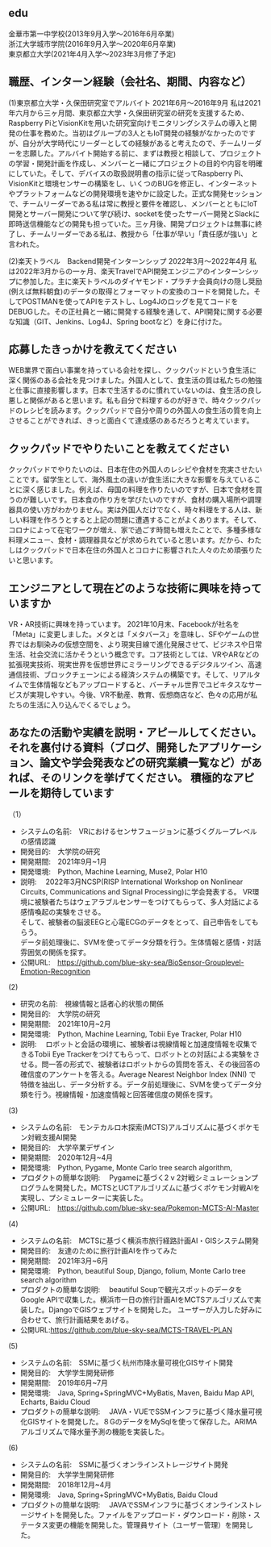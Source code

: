 ## edu  
金華市第一中学校(2013年9月入学〜2016年6月卒業)  
浙江大学城市学院(2016年9月入学〜2020年6月卒業)  
東京都立大学(2021年4月入学〜2023年3月修了予定)  

## 職歴、インターン経験（会社名、期間、内容など）
(1)東京都立大学・久保田研究室でアルバイト 2021年6月〜2016年9月
 私は2021年六月から三ヶ月間、東京都立大学・久保田研究室の研究を支援するため、Raspberry PiとVisionKitを用いた研究室向けモニタリングシステムの導入と開発の仕事を務めた。当初はグループの3人ともIoT開発の経験がなかったのですが、自分が大学時代にリーダーとしての経験があると考えたので、チームリーダーを志願した。アルバイト開始する前に、まずは教授と相談して、プロジェクトの学習・開発計画を作成し、メンバーと一緒にプロジェクトの目的や内容を明確にしていた。そして、デバイスの取扱説明書の指示に従ってRaspberry Pi、VisionKitと環境センサーの構築をし、いくつのBUGを修正し、インターネットやプラットフォームなどの開発環境を速やかに設定した。正式な開発セッションで、チームリーダーである私は常に教授と要件を確認し、メンバーとともにIoT開発とサーバー開発について学び続け、socketを使ったサーバー開発とSlackに即時送信機能などの開発も担っていた。三ヶ月後、開発プロジェクトは無事に終了し、チームリーダーである私は、教授から「仕事が早い」「責任感が強い」と言われた。

(2)楽天トラベル　Backend開発インターンシップ 2022年3月〜2022年4月
 私は2022年3月からの一ヶ月、楽天TravelでAPI開発エンジニアのインターンシップに参加した。主に楽天トラベルのダイヤモンド・プラチナ会員向けの隠し奨励(例えば無料朝食)のデータの取得とフォーマットの変換のコードを開発した。そしてPOSTMANを使ってAPIをテストし、Log4Jのロッグを見てコードをDEBUGした。その正社員と一緒に開発する経験を通して、API開発に関する必要な知識（GIT、Jenkins、Log4J、Spring bootなど）を身に付けた。
 
## 応募したきっかけを教えてください
WEB業界で面白い事業を持っている会社を探し、クックパッドという食生活に深く関係のある会社を見つけました。外国人として、食生活の質は私たちの勉強と仕事に直接影響します。日本で生活するのに慣れていないのは、食生活の良し悪しと関係があると思います。私も自分で料理するのが好きで、時々クックパッドのレシピを読みます。クックパッドで自分や周りの外国人の食生活の質を向上させることができれば、きっと面白くて達成感のあるだろうと考えています。

## クックパッドでやりたいことを教えてください
クックパッドでやりたいのは、日本在住の外国人のレシピや食材を充実させたいことです。留学生として、海外風土の違いが食生活に大きな影響を与えていることに深く感じました。例えば、母国の料理を作りたいのですが、日本で食材を買うのが難しいです。日本食の作り方を学びたいのですが、食材の購入場所や調理器具の使い方がわかりません。実は外国人だけでなく、時々料理をする人は、新しい料理を作ろうとすると上記の問題に遭遇することがよくあります。そして、コロナによって在宅ワークが増え、家で過ごす時間も増えたことで、多種多様な料理メニュー、食材・調理器具などが求められていると思います。だから、わたしはクックパッドで日本在住の外国人とコロナに影響された人々のため頑張りたいと思います。

## エンジニアとして現在どのような技術に興味を持っていますか
VR・AR技術に興味を持っています。
2021年10月末、Facebookが社名を「Meta」に変更しました。メタとは「メタバース」を意味し、SFやゲームの世界ではお馴染みの仮想空間を、より現実目線で進化発展させて、ビジネスや日常生活、社会交流に活かそうという概念です。コア技術としては、VRやARなどの拡張現実技術、現実世界を仮想世界にミラーリングできるデジタルツイン、高速通信技術、ブロックチェーンによる経済システムの構築です。そして、リアルタイムで生体情報などもアップロードすると、バーチャル世界でユビキタスなサービスが実現しやすい。今後、VR不動産、教育、仮想商店など、色々の応用が私たちの生活に入り込んでくるでしょう。

## あなたの活動や実績を説明・アピールしてください。それを裏付ける資料（ブログ、開発したアプリケーション、論文や学会発表などの研究業績一覧など）があれば、そのリンクを挙げてください。 積極的なアピールを期待しています
（1）
- システムの名前:　VRにおけるセンサフュージョンに基づくグループレベルの感情認識
- 開発目的:　大学院の研究
- 開発期間:　2021年9月~1月
- 開発環境:　Python, Machine Learning, Muse2, Polar H10
- 説明:　
2022年3月NCSP(RISP International Workshop on Nonlinear Circuits, Communications and Signal Processing)に学会発表する。
VR環境に被験者たちはウェアラブルセンサーをつけてもらって、多人対話による感情喚起の実験をさせる。  
そして、被験者の脳波EEGと心電ECGのデータをとって、自己申告をしてもらう。  
データ前処理後に、SVMを使ってデータ分類を行う。生体情報と感情・対話雰囲気の関係を探す。 
- 公開URL:　https://github.com/blue-sky-sea/BioSensor-Grouplevel-Emotion-Recognition

(2)
- 研究の名前:　視線情報と話者心的状態の関係
- 開発目的:　大学院の研究
- 開発期間:　2021年10月~2月
- 開発環境:　Python, Machine Learning, Tobii Eye Tracker, Polar H10
- 説明:　
ロボットと会話の環境に、被験者は視線情報と加速度情報を収集できるTobii Eye Trackerをつけてもらって、ロボットとの対話による実験をさせる。問一答の形式で、被験者はロボットからの質問を答え、その後回答の確信度のアンケートを答える。Average Nearest Neighbor Index (NNI) で特徴を抽出し、データ分析する。データ前処理後に、SVMを使ってデータ分類を行う。視線情報・加速度情報と回答確信度の関係を探す。

(3)
- システムの名前:　モンテカルロ木探索(MCTS)アルゴリズムに基づくポケモン対戦支援AI開発 
- 開発目的:　大学卒業デザイン 
- 開発期間:　2020年12月~4月
- 開発環境:　Python, Pygame, Monte Carlo tree search algorithm,
- プロダクトの簡単な説明:　
Pygameに基づく2 v 2対戦シミュレーションプログラムを開発した。MCTSとUCTアルゴリズムに基づくポケモン対戦AIを実現し、プシミュレーターに実装した。
- 公開URL:　https://github.com/blue-sky-sea/Pokemon-MCTS-AI-Master

(4)
- システムの名前:　MCTSに基づく横浜市旅行経路計画AI・GISシステム開発
- 開発目的:　友達のために旅行計画AIを作ってみた
- 開発期間:　2021年3月~6月
- 開発環境:　Python, beautiful Soup, Django, folium, Monte Carlo tree search algorithm
- プロダクトの簡単な説明:　
beautiful Soupで観光スポットのデータをGoogle APIで収集した。横浜市一日の旅行計画AIをMCTSアルゴリズムで実装した。DjangoでGISウェブサイトを開発した。
ユーザーが入力した好みに合わせて、旅行計画結果をあげる。
- 公開URL:https://github.com/blue-sky-sea/MCTS-TRAVEL-PLAN

(5)
- システムの名前:　SSMに基づく杭州市降水量可視化GISサイト開発
- 開発目的:　大学学生開発研修 
- 開発期間:　2019年6月~7月
- 開発環境:　Java, Spring+SpringMVC+MyBatis, Maven, Baidu Map API, Echarts, Baidu Cloud
- プロダクトの簡単な説明:　
JAVA・VUEでSSMインフラに基づく降水量可視化GISサイトを開発した。８GのデータをMySqlを使って保存した。ARIMAアルゴリズムで降水量予測の機能を実装した。

(6)
- システムの名前:　SSMに基づくオンラインストレージサイト開発
- 開発目的:　大学学生開発研修
- 開発期間:　2018年12月~4月
- 開発環境:　Java, Spring+SpringMVC+MyBatis, Baidu Cloud
- プロダクトの簡単な説明:　
JAVAでSSMインフラに基づくオンラインストレージサイトを開発した。ファイルをアップロード・ダウンロード・削除・ステータス変更の機能を開発した。管理員サイト（ユーザー管理）を開発した。





